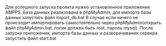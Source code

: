 Для успешного запуска проекта нужно установленное приложение AMPPS.
База данных реализована в phpMyAdmin, для импорта базы данных запустить файл import_db.bat 
В случае если ничего не происходит импортировать самостоятельно через phpMyAdmin(открыть файл phpMyAdmin.bat, логин должен быть root, пароль mysql).
После запуска приложения, импорта базы данных и разворачивания сервера запустить файл start.bat
